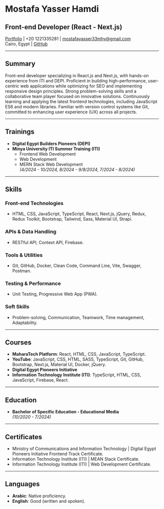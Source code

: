 # Mostafa Yasser Hamdi

## Front-end Developer (React - Next.js)

[Portfolio](https://tinyurl.com/Mostafa-Yasser) | +20 1221335281 | mostafayasser33mhy@gmail.com  
Cairo, Egypt | [GitHub](https://github.com/MostafaY2sser)

---

## Summary

Front-end developer specializing in React.js and Next.js, with hands-on experience from ITI and DEPI. Proficient in building high-performance, user-centric web applications while optimizing for SEO and implementing responsive design principles. Strong problem-solving skills and a collaborative team player focused on innovative solutions. Continuously learning and applying the latest frontend technologies, including JavaScript ES6 and modern libraries. Familiar with version control systems like Git, committed to enhancing user experience (UX) across all projects.

---

## Trainings

- **Digital Egypt Builders Pioneers (DEPI)**
- **Minya University ITI Summer Training (ITI)**
  - Frontend Web Development
  - Web Development
  - MERN Stack Web Development  
  *(4/2024 - 10/2024, 8/2024 - 9/8/2024, 7/2024 - 8/2024)*

---

## Skills

### Front-end Technologies

- HTML, CSS, JavaScript, TypeScript, React, Next.js, jQuery, Redux, Redux Toolkit, Bootstrap, Tailwind, Sass, Material UI, Strapi.

### APIs & Data Handling

- RESTful API, Context API, Firebase.

### Tools & Utilities

- Git, GitHub, Docker, Clean Code, Command Line, Vite, Swagger, Postman.

### Testing & Performance

- Unit Testing, Progressive Web App (PWA).

### Soft Skills

- Problem-solving, Communication, Teamwork, Time management, Adaptability.

---

## Courses

- **MaharaTech Platform**: React, HTML, CSS, JavaScript, TypeScript.
- **YouTube**: JavaScript, CSS, HTML, SASS, TypeScript, Git, GitHub, Bootstrap, Next.js, Material UI, Docker, jQuery.
- **Digital Egypt Pioneers Initiative**
- **Information Technology Institute (ITI)**: TypeScript, HTML, CSS, JavaScript, Firebase, React.

---

## Education

- **Bachelor of Specific Education - Educational Media**  
  *(10/2020 - 7/2024)*

---

## Certificates

- Ministry of Communications and Information Technology | Digital Egypt Pioneers Initiative Frontend Track Certificate.
- Information Technology Institute (ITI) | MEAN Stack Certificate.
- Information Technology Institute (ITI) | Web Development Certificate.

---

## Languages

- **Arabic**: Native proficiency.
- **English**: Good (written and spoken).
